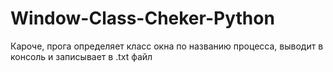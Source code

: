 # Window-Class-Cheker-Python
Кароче, прога определяет класс окна по названию процесса, выводит в консоль и записывает в .txt файл 
